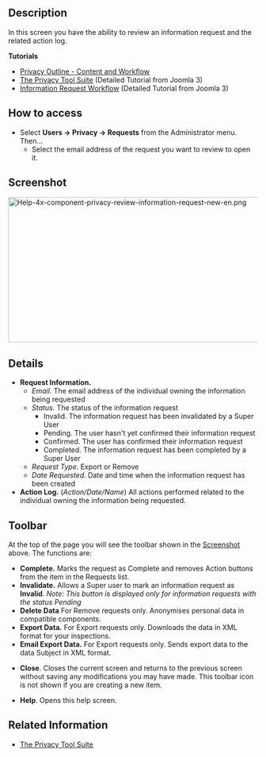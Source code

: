 <!-- Filename: Help4.x:Privacy:_Review_Information_Request / Display title: Privacy: Review Information Request -->

## Description

In this screen you have the ability to review an information request and
the related action log.

**Tutorials**

- [Privacy Outline - Content and
  Workflow](https://docs.joomla.org/Help4.x:Components_Privacy_Outline/en "Help4.x:Components Privacy Outline/en")
- [The Privacy Tool
  Suite](https://docs.joomla.org/J3.x:Privacy/en "J3.x:Privacy/en")
  (Detailed Tutorial from Joomla 3)
- [Information Request
  Workflow](https://docs.joomla.org/J3.x:Information_Request_Workflow_in_Privacy_Component/en "J3.x:Information Request Workflow in Privacy Component/en")
  (Detailed Tutorial from Joomla 3)

## How to access

- Select **Users **→** Privacy **→** Requests** from the Administrator
  menu. Then...
  - Select the email address of the request you want to review to open
    it.

## Screenshot

<img
src="https://docs.joomla.org/images/e/ea/Help-4x-component-privacy-review-information-request-new-en.png"
decoding="async" data-file-width="800" data-file-height="293"
width="800" height="293"
alt="Help-4x-component-privacy-review-information-request-new-en.png" />

## Details

- **Request Information.**
  - *Email.* The email address of the individual owning the information
    being requested
  - *Status.* The status of the information request
    - Invalid. The information request has been invalidated by a Super
      User
    - Pending. The user hasn't yet confirmed their information request
    - Confirmed. The user has confirmed their information request
    - Completed. The information request has been completed by a Super
      User
  - *Request Type.* Export or Remove
  - *Date Requested.* Date and time when the information request has
    been created
- **Action Log.** (*Action/Date/Name*) All actions performed related to
  the individual owning the information being requested.

## Toolbar

At the top of the page you will see the toolbar shown in the
[Screenshot](#Screenshot) above. The functions are:

- **Complete.** Marks the request as Complete and removes Action buttons
  from the item in the Requests list.
- **Invalidate.** Allows a Super user to mark an information request as
  **Invalid**. *Note: This button is displayed only for information
  requests with the status Pending*
- **Delete Data** For Remove requests only. Anonymises personal data in
  compatible components.
- **Export Data.** For Export requests only. Downloads the data in XML
  format for your inspections.
- **Email Export Data.** For Export requests only. Sends export data to
  the data Subject in XML format.

<!-- -->

- **Close**. Closes the current screen and returns to the previous
  screen without saving any modifications you may have made. This
  toolbar icon is not shown if you are creating a new item.

<!-- -->

- **Help**. Opens this help screen.

## Related Information

- [The Privacy Tool
  Suite](https://docs.joomla.org/J3.x:Privacy/en "J3.x:Privacy/en")
